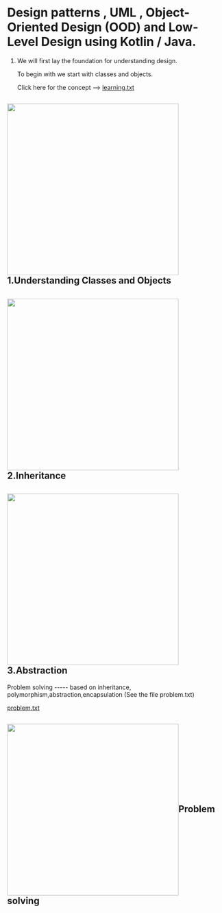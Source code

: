 # Design patterns , UML , Object-Oriented Design (OOD) and Low-Level Design using Kotlin / Java.

1) We will first lay the foundation for understanding design.

   To begin with we start with classes and objects.

    Click here for the concept --> [learning.txt](https://github.com/hegde10122/JAVA_KOTLIN_DESIGN/blob/master/uml/1_concepts.txt "Basics")

<h2><img align="center" height="400" widht="400" src="https://github.com/hegde10122/JAVA_KOTLIN_DESIGN/blob/master/uml/class_objects.png">1.Understanding Classes and Objects</h2>

<h2><img align="center" height="400" widht="400" src="https://github.com/hegde10122/JAVA_KOTLIN_DESIGN/blob/master/uml/inheritance.png">2.Inheritance</h2>

<h2><img align="center" height="400" widht="400" src="https://github.com/hegde10122/JAVA_KOTLIN_DESIGN/blob/master/uml/abstraction.svg">3.Abstraction</h2>

Problem solving ----- based on inheritance, polymorphism,abstraction,encapsulation (See the file problem.txt)

[problem.txt](https://github.com/hegde10122/JAVA_KOTLIN_DESIGN/blob/master/uml/problem.txt "Problem Solving")

<h2><img align="center" height="400" widht="400" src="https://github.com/hegde10122/JAVA_KOTLIN_DESIGN/blob/master/uml/problem.svg">Problem solving</h2>



